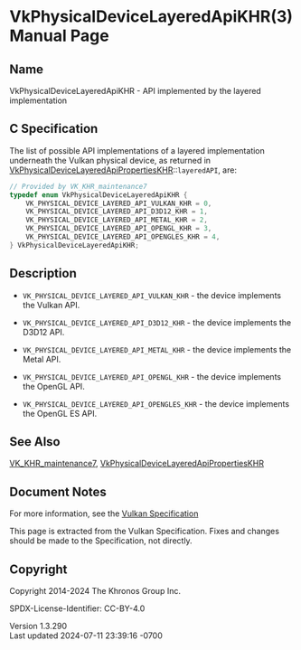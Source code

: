 # VkPhysicalDeviceLayeredApiKHR(3) Manual Page

## Name

VkPhysicalDeviceLayeredApiKHR - API implemented by the layered
implementation



## <a href="#_c_specification" class="anchor"></a>C Specification

The list of possible API implementations of a layered implementation
underneath the Vulkan physical device, as returned in
[VkPhysicalDeviceLayeredApiPropertiesKHR](https://registry.khronos.org/vulkan/specs/1.3-extensions/man/html/VkPhysicalDeviceLayeredApiPropertiesKHR.html)::`layeredAPI`,
are:

``` c
// Provided by VK_KHR_maintenance7
typedef enum VkPhysicalDeviceLayeredApiKHR {
    VK_PHYSICAL_DEVICE_LAYERED_API_VULKAN_KHR = 0,
    VK_PHYSICAL_DEVICE_LAYERED_API_D3D12_KHR = 1,
    VK_PHYSICAL_DEVICE_LAYERED_API_METAL_KHR = 2,
    VK_PHYSICAL_DEVICE_LAYERED_API_OPENGL_KHR = 3,
    VK_PHYSICAL_DEVICE_LAYERED_API_OPENGLES_KHR = 4,
} VkPhysicalDeviceLayeredApiKHR;
```

## <a href="#_description" class="anchor"></a>Description

- `VK_PHYSICAL_DEVICE_LAYERED_API_VULKAN_KHR` - the device implements
  the Vulkan API.

- `VK_PHYSICAL_DEVICE_LAYERED_API_D3D12_KHR` - the device implements the
  D3D12 API.

- `VK_PHYSICAL_DEVICE_LAYERED_API_METAL_KHR` - the device implements the
  Metal API.

- `VK_PHYSICAL_DEVICE_LAYERED_API_OPENGL_KHR` - the device implements
  the OpenGL API.

- `VK_PHYSICAL_DEVICE_LAYERED_API_OPENGLES_KHR` - the device implements
  the OpenGL ES API.

## <a href="#_see_also" class="anchor"></a>See Also

[VK_KHR_maintenance7](https://registry.khronos.org/vulkan/specs/1.3-extensions/man/html/VK_KHR_maintenance7.html),
[VkPhysicalDeviceLayeredApiPropertiesKHR](https://registry.khronos.org/vulkan/specs/1.3-extensions/man/html/VkPhysicalDeviceLayeredApiPropertiesKHR.html)

## <a href="#_document_notes" class="anchor"></a>Document Notes

For more information, see the <a
href="https://registry.khronos.org/vulkan/specs/1.3-extensions/html/vkspec.html#VkPhysicalDeviceLayeredApiKHR"
target="_blank" rel="noopener">Vulkan Specification</a>

This page is extracted from the Vulkan Specification. Fixes and changes
should be made to the Specification, not directly.

## <a href="#_copyright" class="anchor"></a>Copyright

Copyright 2014-2024 The Khronos Group Inc.

SPDX-License-Identifier: CC-BY-4.0

Version 1.3.290  
Last updated 2024-07-11 23:39:16 -0700
